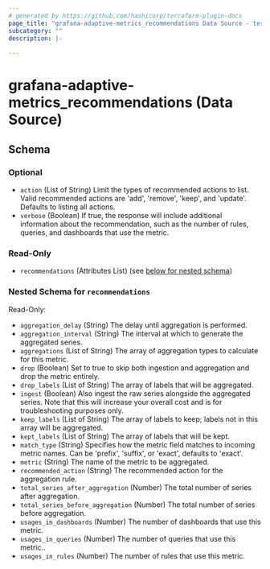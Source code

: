 ```yaml
---
# generated by https://github.com/hashicorp/terraform-plugin-docs
page_title: "grafana-adaptive-metrics_recommendations Data Source - terraform-provider-grafana-adaptive-metrics"
subcategory: ""
description: |-
  
---
```


# grafana-adaptive-metrics_recommendations (Data Source)





<!-- schema generated by tfplugindocs -->
## Schema

### Optional

- `action` (List of String) Limit the types of recommended actions to list. Valid recommended actions are 'add', 'remove', 'keep', and 'update'. Defaults to listing all actions.
- `verbose` (Boolean) If true, the response will include additional information about the recommendation, such as the number of rules, queries, and dashboards that use the metric.

### Read-Only

- `recommendations` (Attributes List) (see [below for nested schema](#nestedatt--recommendations))

<a id="nestedatt--recommendations"></a>
### Nested Schema for `recommendations`

Read-Only:

- `aggregation_delay` (String) The delay until aggregation is performed.
- `aggregation_interval` (String) The interval at which to generate the aggregated series.
- `aggregations` (List of String) The array of aggregation types to calculate for this metric.
- `drop` (Boolean) Set to true to skip both ingestion and aggregation and drop the metric entirely.
- `drop_labels` (List of String) The array of labels that will be aggregated.
- `ingest` (Boolean) Also ingest the raw series alongside the aggregated series. Note that this will increase your overall cost and is for troubleshooting purposes only.
- `keep_labels` (List of String) The array of labels to keep; labels not in this array will be aggregated.
- `kept_labels` (List of String) The array of labels that will be kept.
- `match_type` (String) Specifies how the metric field matches to incoming metric names. Can be 'prefix', 'suffix', or 'exact', defaults to 'exact'.
- `metric` (String) The name of the metric to be aggregated.
- `recommended_action` (String) The recommended action for the aggregation rule.
- `total_series_after_aggregation` (Number) The total number of series after aggregation.
- `total_series_before_aggregation` (Number) The total number of series before aggregation.
- `usages_in_dashboards` (Number) The number of dashboards that use this metric.
- `usages_in_queries` (Number) The number of queries that use this metric..
- `usages_in_rules` (Number) The number of rules that use this metric.
